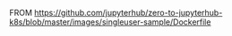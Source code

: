 FROM https://github.com/jupyterhub/zero-to-jupyterhub-k8s/blob/master/images/singleuser-sample/Dockerfile
